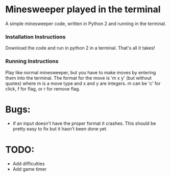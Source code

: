 # Minesweeper played in the terminal
A simple minesweeper code, written in Python 2 and running in the terminal.


### Installation Instructions
Download the code and run in python 2 in a terminal. That's all it takes!

### Running Instructions
Play like normal minesweeper, but you have to make moves by entering them into
the terminal. The format for the move is 'm x y' (but without quotes)
where m is a move type and x and y are integers. m can be 'c' for click,
f for flag, or r for remove flag.

# Bugs:
- if an input doesn't have the proper format it crashes. This should be pretty easy to fix but it hasn't been done yet.

# TODO:
- Add difficulties
- Add game timer
